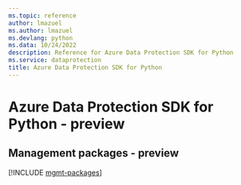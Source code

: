 ```yaml
---
ms.topic: reference
author: lmazuel
ms.author: lmazuel
ms.devlang: python
ms.data: 10/24/2022
description: Reference for Azure Data Protection SDK for Python
ms.service: dataprotection
title: Azure Data Protection SDK for Python
---
```

# Azure Data Protection SDK for Python - preview

## Management packages - preview
[!INCLUDE [mgmt-packages](data-protection-mgmt-index.md)]
